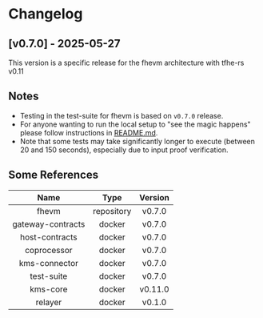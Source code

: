 <!--
Guiding Principles:

Changelogs are for humans, not machines.
There should be an entry for every single version.
The same types of changes should be grouped.
Versions and sections should be linkable.
The latest version comes first.
The release date of each version is displayed.
Mention whether you follow Semantic Versioning.

Usage:

Change log entries are to be added to the Unreleased section under the
appropriate stanza (see below). Each entry should ideally include a tag and
the Github issue reference in the following format:

* (<tag>) \#<issue-number> message

The issue numbers will later be link-ified during the release process so you do
not have to worry about including a link manually, but you can if you wish.

Types of changes (Stanzas):

"Features" for new features.
"Improvements" for changes in existing functionality.
"Deprecated" for soon-to-be removed features.
"Bug Fixes" for any bug fixes.
"Client Breaking" for breaking CLI commands and REST routes used by end-users.
"API Breaking" for breaking exported APIs used by developers building on SDK.
"State Machine Breaking" for any changes that result in a different AppState given same genesisState and txList.

Ref: https://keepachangelog.com/en/1.0.0/
-->

# Changelog

## [v0.7.0] - 2025-05-27

This version is a specific release for the fhevm architecture with tfhe-rs v0.11

## Notes

- Testing in the test-suite for fhevm is based on `v0.7.0` release.
- For anyone wanting to run the local setup to "see the magic happens" please follow instructions in [README.md](README.md).
- Note that some tests may take significantly longer to execute (between 20 and 150 seconds), especially due to input proof verification.

## Some References

|           Name            |  Type      |   Version   |
|:-------------------------:|:----------:|:-----------:|
|         fhevm             | repository |    v0.7.0   |
|         gateway-contracts | docker     |    v0.7.0   |
|         host-contracts    | docker     |    v0.7.0   |
|         coprocessor       | docker     |    v0.7.0   |
|         kms-connector     | docker     |    v0.7.0   |
|         test-suite        | docker     |    v0.7.0   |
|         kms-core          | docker     |    v0.11.0  |
|         relayer           | docker     |    v0.1.0   |
